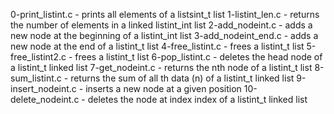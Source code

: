 0-print_listint.c - prints all elements of a listsint_t list 1-listint_len.c - returns the number of elements in a linked listint_int list 2-add_nodeint.c - adds a new node at the beginning of a listint_int list 3-add_nodeint_end.c - adds a new node at the end of a listint_t list 4-free_listint.c - frees a listint_t list 5-free_listint2.c - frees a listint_t list 6-pop_listint.c - deletes the head node of a listint_t linked list 7-get_nodeint.c - returns the nth node of a listint_t list 8-sum_listint.c - returns the sum of all th data (n) of a listint_t linked list 9-insert_nodeint.c - inserts a new node at a given position 10-delete_nodeint.c - deletes the node at index index of a listint_t linked list
